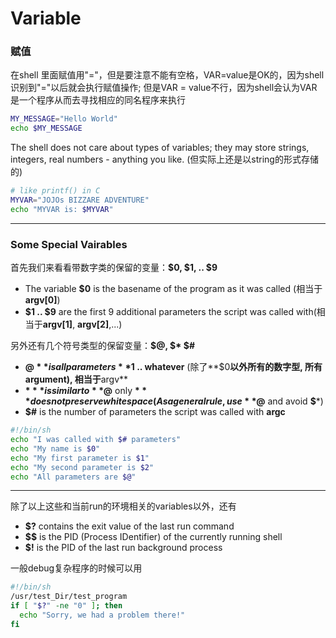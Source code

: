 # Variable

### 赋值
在shell 里面赋值用"="，但是要注意不能有空格，VAR=value是OK的，因为shell识别到"="以后就会执行赋值操作; 但是VAR = value不行，因为shell会认为VAR是一个程序从而去寻找相应的同名程序来执行
```bash
MY_MESSAGE="Hello World"
echo $MY_MESSAGE
```

The shell does not care about types of variables; they may store strings, integers, real numbers - anything you like. (但实际上还是以string的形式存储的)

```bash
# like printf() in C
MYVAR="JOJOs BIZZARE ADVENTURE"
echo "MYVAR is: $MYVAR"
```

---
### Some Special Vairables

首先我们来看看带数字类的保留的变量：**$0, $1, .. $9**
- The variable **$0** is the basename of the program as it was called (相当于**argv[0]**)
- **$1 .. $9** are the first 9 additional parameters the script was called with(相当于**argv[1]**, **argv[2]**,...)

另外还有几个符号类型的保留变量：**$@, $* $#**
- **$@** is all parameters **$1 .. whatever** (除了**$0**以外所有的数字型, 所有argument), 相当于**argv**
- **$***  is similar to **$@** only **$*** does not preserve white space (As a general rule, use **$@** and avoid **$***)
- **$#** is the number of parameters the script was called with **argc**

```bash
#!/bin/sh
echo "I was called with $# parameters" 
echo "My name is $0"
echo "My first parameter is $1"
echo "My second parameter is $2"
echo "All parameters are $@"
```

---
除了以上这些和当前run的环境相关的variables以外，还有
- **$?** contains the exit value of the last run command
- **$$** is the PID (Process IDentifier) of the currently running shell
- **$!** is the PID of the last run background process

一般debug复杂程序的时候可以用

```bash
#!/bin/sh
/usr/test_Dir/test_program
if [ "$?" -ne "0" ]; then
  echo "Sorry, we had a problem there!"
fi
```
